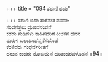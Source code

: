 +++
title = "094 ತರುಣಿ ಬಿಡು"

+++
ತರುಣಿ ಬಿಡು ಸಾರೆನುತ ಪವನಜ  
ಸರಿದನತ್ತಲು ದ್ರುಪದನಂದನೆ  
ಕರೆದು ನುಡಿದಳು ಕಾಹಿನವರಿಗೆ ಕೀಚಕನ ಹದನ  
ದುರುಳ ಬಲುಹಿಂದೆನ್ನನೆಳೆದೊಡೆ  
ಕೆರಳಿದರು ಗಂಧರ್ವರೀತಗೆ  
ಹರುವ ಕಂಡರು ನೋಡಿಯೆನೆ ಹರಿತಂದರವಳೊಡನೆ      ॥94॥